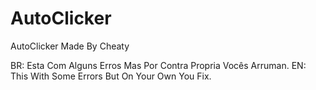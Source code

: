 # AutoClicker
AutoClicker Made By Cheaty

BR: Esta Com Alguns Erros Mas Por Contra Propria Vocês Arruman.
EN: This With Some Errors But On Your Own You Fix.
